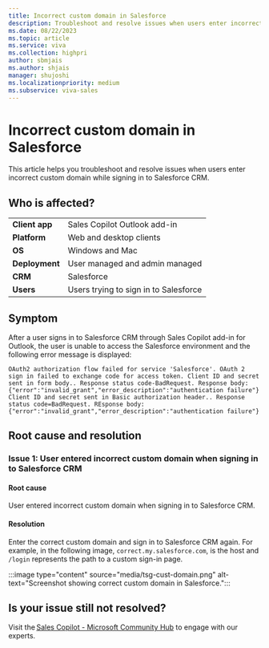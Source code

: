 ```yaml
---
title: Incorrect custom domain in Salesforce
description: Troubleshoot and resolve issues when users enter incorrect custom domain while signing in to Salesforce CRM.
ms.date: 08/22/2023
ms.topic: article
ms.service: viva
ms.collection: highpri
author: sbmjais
ms.author: shjais
manager: shujoshi
ms.localizationpriority: medium
ms.subservice: viva-sales
---
```


# Incorrect custom domain in Salesforce

This article helps you troubleshoot and resolve issues when users enter incorrect custom domain while signing in to Salesforce CRM.

## Who is affected?

|  |  |
|---------|---------|
|**Client app**     |  Sales Copilot Outlook add-in        |
|**Platform**     | Web and desktop clients         |
|**OS**     | Windows and Mac         |
|**Deployment**     | User managed and admin managed       |
|**CRM**     | Salesforce      |
|**Users**     | Users trying to sign in to Salesforce |

## Symptom

After a user signs in to Salesforce CRM through Sales Copilot add-in for Outlook, the user is unable to access the Salesforce environment and the following error message is displayed:

`OAuth2 authorization flow failed for service 'Salesforce'. OAuth 2 sign in failed to exchange code for access token. Client ID and secret sent in form body.. Response status code-BadRequest. Response body: {"error":"invalid_grant","error_description":"authentication failure"} Client ID and secret sent in Basic authorization header.. Response status code=BadRequest. REsponse body: {"error":"invalid_grant","error_description":"authentication failure"}`

## Root cause and resolution

### Issue 1: User entered incorrect custom domain when signing in to Salesforce CRM

#### Root cause

User entered incorrect custom domain when signing in to Salesforce CRM.

#### Resolution

Enter the correct custom domain and sign in to Salesforce CRM again. For example, in the following image, `correct.my.salesforce.com`, is the host and `/login` represents the path to a custom sign-in page.

:::image type="content" source="media/tsg-cust-domain.png" alt-text="Screenshot showing correct custom domain in Salesforce.":::

## Is your issue still not resolved?

Visit the [Sales Copilot - Microsoft Community Hub](https://techcommunity.microsoft.com/t5/viva-sales/bd-p/VivaSales) to engage with our experts.